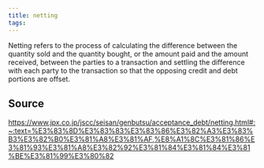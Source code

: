 ```yaml
---
title: netting
tags: 
---
```


Netting refers to the process of calculating the difference between the quantity sold and the quantity bought, or the amount paid and the amount received, between the parties to a transaction and settling the difference with each party to the transaction so that the opposing credit and debt portions are offset.

## Source
https://www.jpx.co.jp/jscc/seisan/genbutsu/acceptance_debt/netting.html#:~:text=%E3%83%8D%E3%83%83%E3%83%86%E3%82%A3%E3%83%B3%E3%82%B0%E3%81%A8%E3%81%AF,%E8%A1%8C%E3%81%86%E3%81%93%E3%81%A8%E3%82%92%E3%81%84%E3%81%84%E3%81%BE%E3%81%99%E3%80%82